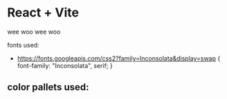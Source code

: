 # React + Vite

wee woo wee woo


fonts used: 
 - https://fonts.googleapis.com/css2?family=Inconsolata&display=swap {  font-family: "Inconsolata", serif; }


color pallets used:
 - 